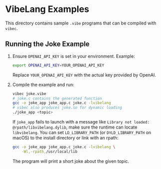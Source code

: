 # VibeLang Examples

This directory contains sample `.vibe` programs that can be compiled with `vibec`.

## Running the Joke Example

1. Ensure `OPENAI_API_KEY` is set in your environment. Example:
   ```bash
   export OPENAI_API_KEY=YOUR_OPENAI_API_KEY
   ```
   Replace `YOUR_OPENAI_API_KEY` with the actual key provided by OpenAI.

2. Compile the example and run:
   ```bash
   vibec joke.vibe
   # joke.c contains the generated function
   gcc -o joke_app joke_app.c joke.c -lvibelang
   # vibec also produces joke.so for dynamic loading
   ./joke_app <topic>
   ```
   If `joke_app` fails to launch with a message like
   `Library not loaded: @rpath/libvibelang.dylib`, make sure the runtime can
   locate `libvibelang`. You can set `LD_LIBRARY_PATH` (or `DYLD_LIBRARY_PATH`
   on macOS) to the install directory or link with an rpath:

   ```bash
   gcc -o joke_app joke_app.c joke.c -lvibelang \
       -Wl,-rpath,/usr/local/lib
   ```
   The program will print a short joke about the given topic.
